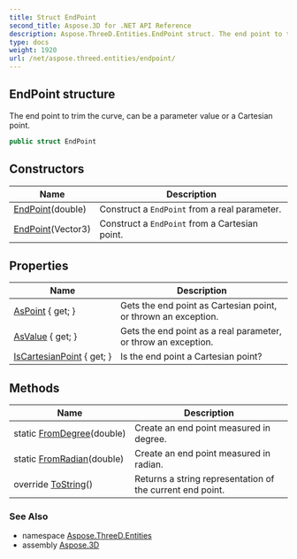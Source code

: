 ```yaml
---
title: Struct EndPoint
second_title: Aspose.3D for .NET API Reference
description: Aspose.ThreeD.Entities.EndPoint struct. The end point to trim the curve can be a parameter value or a Cartesian point
type: docs
weight: 1920
url: /net/aspose.threed.entities/endpoint/
---
```

## EndPoint structure

The end point to trim the curve, can be a parameter value or a Cartesian point.

```csharp
public struct EndPoint
```

## Constructors

| Name | Description |
| --- | --- |
| [EndPoint](endpoint/#constructor_1)(double) | Construct a `EndPoint` from a real parameter. |
| [EndPoint](endpoint/#constructor)(Vector3) | Construct a `EndPoint` from a Cartesian point. |

## Properties

| Name | Description |
| --- | --- |
| [AsPoint](../../aspose.threed.entities/endpoint/aspoint/) { get; } | Gets the end point as Cartesian point, or thrown an exception. |
| [AsValue](../../aspose.threed.entities/endpoint/asvalue/) { get; } | Gets the end point as a real parameter, or throw an exception. |
| [IsCartesianPoint](../../aspose.threed.entities/endpoint/iscartesianpoint/) { get; } | Is the end point a Cartesian point? |

## Methods

| Name | Description |
| --- | --- |
| static [FromDegree](../../aspose.threed.entities/endpoint/fromdegree/)(double) | Create an end point measured in degree. |
| static [FromRadian](../../aspose.threed.entities/endpoint/fromradian/)(double) | Create an end point measured in radian. |
| override [ToString](../../aspose.threed.entities/endpoint/tostring/)() | Returns a string representation of the current end point. |

### See Also

* namespace [Aspose.ThreeD.Entities](../../aspose.threed.entities/)
* assembly [Aspose.3D](../../)


